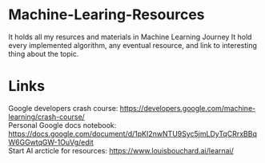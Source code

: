 # Machine-Learing-Resources
It holds all my resurces and materials in Machine Learning Journey
It hold every implemented algorithm, any eventual resource, and link to interesting thing about the topic. 

# Links
Google developers crash course: https://developers.google.com/machine-learning/crash-course/    \
Personal Google docs notebook: https://docs.google.com/document/d/1pKI2nwNTU9Syc5jmLDyTqCRrxBBqW6GGwtqGW-1OuVg/edit   \
Start AI arcticle for resources: https://www.louisbouchard.ai/learnai/  

